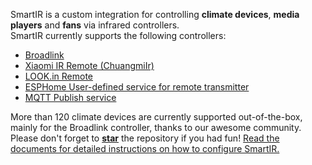 SmartIR is a custom integration for controlling **climate devices**, **media players** and **fans** via infrared controllers.<br>
SmartIR currently supports the following controllers:
* [Broadlink](https://www.home-assistant.io/integrations/broadlink/)
* [Xiaomi IR Remote (ChuangmiIr)](https://www.home-assistant.io/integrations/remote.xiaomi_miio/)
* [LOOK.in Remote](http://look-in.club/devices/remote)
* [ESPHome User-defined service for remote transmitter](https://esphome.io/components/api.html#user-defined-services)
* [MQTT Publish service](https://www.home-assistant.io/docs/mqtt/service/)

More than 120 climate devices are currently supported out-of-the-box, mainly for the Broadlink controller, thanks to our awesome community.<br>
Please don't forget to [**star**](https://github.com/litinoveweedle/SmartIR/) the repository if you had fun!
[Read the documents for detailed instructions on how to configure SmartIR.](https://github.com/litinoveweedle/SmartIR/)
